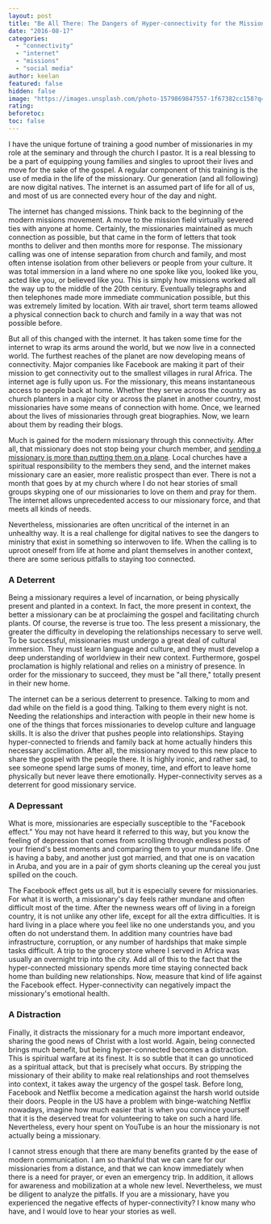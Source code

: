 ```yaml
---
layout: post
title: "Be All There: The Dangers of Hyper-connectivity for the Missionary"
date: "2016-08-17"
categories: 
  - "connectivity"
  - "internet"
  - "missions"
  - "social media"
author: keelan
featured: false
hidden: false
image: "https://images.unsplash.com/photo-1579869847557-1f67382cc158?q=80&w=1934&auto=format&fit=crop&ixlib=rb-4.0.3&ixid=M3wxMjA3fDB8MHxwaG90by1wYWdlfHx8fGVufDB8fHx8fA%3D%3D"
rating:
beforetoc:
toc: false
---
```


I have the unique fortune of training a good number of missionaries in my role at the seminary and through the church I pastor. It is a real blessing to be a part of equipping young families and singles to uproot their lives and move for the sake of the gospel. A regular component of this training is the use of media in the life of the missionary. Our generation (and all following) are now digital natives. The internet is an assumed part of life for all of us, and most of us are connected every hour of the day and night.

The internet has changed missions. Think back to the beginning of the modern missions movement. A move to the mission field virtually severed ties with anyone at home. Certainly, the missionaries maintained as much connection as possible, but that came in the form of letters that took months to deliver and then months more for response. The missionary calling was one of intense separation from church and family, and most often intense isolation from other believers or people from your culture. It was total immersion in a land where no one spoke like you, looked like you, acted like you, or believed like you. This is simply how missions worked all the way up to the middle of the 20th century. Eventually telegraphs and then telephones made more immediate communication possible, but this was extremely limited by location. With air travel, short term teams allowed a physical connection back to church and family in a way that was not possible before.

But all of this changed with the internet. It has taken some time for the internet to wrap its arms around the world, but we now live in a connected world. The furthest reaches of the planet are now developing means of connectivity. Major companies like Facebook are making it part of their mission to get connectivity out to the smallest villages in rural Africa. The internet age is fully upon us. For the missionary, this means instantaneous access to people back at home. Whether they serve across the country as church planters in a major city or across the planet in another country, most missionaries have some means of connection with home. Once, we learned about the lives of missionaries through great biographies. Now, we learn about them by reading their blogs.

Much is gained for the modern missionary through this connectivity. After all, that missionary does not stop being your church member, and [sending a missionary is more than putting them on a plane](http://blog.keelancook.com/2015/12/sending-missionaries-is-more-than-putting-them-on-an-airplane.html). Local churches have a spiritual responsibility to the members they send, and the internet makes missionary care an easier, more realistic prospect than ever. There is not a month that goes by at my church where I do not hear stories of small groups skyping one of our missionaries to love on them and pray for them. The internet allows unprecedented access to our missionary force, and that meets all kinds of needs.

Nevertheless, missionaries are often uncritical of the internet in an unhealthy way. It is a real challenge for digital natives to see the dangers to ministry that exist in something so interwoven to life. When the calling is to uproot oneself from life at home and plant themselves in another context, there are some serious pitfalls to staying too connected.

### A Deterrent

Being a missionary requires a level of incarnation, or being physically present and planted in a context. In fact, the more present in context, the better a missionary can be at proclaiming the gospel and facilitating church plants. Of course, the reverse is true too. The less present a missionary, the greater the difficulty in developing the relationships necessary to serve well. To be successful, missionaries must undergo a great deal of cultural immersion. They must learn language and culture, and they must develop a deep understanding of worldview in their new context. Furthermore, gospel proclamation is highly relational and relies on a ministry of presence. In order for the missionary to succeed, they must be "all there," totally present in their new home.

The internet can be a serious deterrent to presence. Talking to mom and dad while on the field is a good thing. Talking to them every night is not. Needing the relationships and interaction with people in their new home is one of the things that forces missionaries to develop culture and language skills. It is also the driver that pushes people into relationships. Staying hyper-connected to friends and family back at home actually hinders this necessary acclimation. After all, the missionary moved to this new place to share the gospel with the people there. It is highly ironic, and rather sad, to see someone spend large sums of money, time, and effort to leave home physically but never leave there emotionally. Hyper-connectivity serves as a deterrent for good missionary service.

### A Depressant

What is more, missionaries are especially susceptible to the "Facebook effect." You may not have heard it referred to this way, but you know the feeling of depression that comes from scrolling through endless posts of your friend's best moments and comparing them to your mundane life. One is having a baby, and another just got married, and that one is on vacation in Aruba, and you are in a pair of gym shorts cleaning up the cereal you just spilled on the couch.

The Facebook effect gets us all, but it is especially severe for missionaries. For what it is worth, a missionary's day feels rather mundane and often difficult most of the time. After the newness wears off of living in a foreign country, it is not unlike any other life, except for all the extra difficulties. It is hard living in a place where you feel like no one understands you, and you often do not understand them. In addition many countries have bad infrastructure, corruption, or any number of hardships that make simple tasks difficult. A trip to the grocery store where I served in Africa was usually an overnight trip into the city. Add all of this to the fact that the hyper-connected missionary spends more time staying connected back home than building new relationships. Now, measure that kind of life against the Facebook effect. Hyper-connectivity can negatively impact the missionary's emotional health.

### A Distraction

Finally, it distracts the missionary for a much more important endeavor, sharing the good news of Christ with a lost world. Again, being connected brings much benefit, but being hyper-connected becomes a distraction. This is spiritual warfare at its finest. It is so subtle that it can go unnoticed as a spiritual attack, but that is precisely what occurs. By stripping the missionary of their ability to make real relationships and root themselves into context, it takes away the urgency of the gospel task. Before long, Facebook and Netflix become a medication against the harsh world outside their doors. People in the US have a problem with binge-watching Netflix nowadays, imagine how much easier that is when you convince yourself that it is the deserved treat for volunteering to take on such a hard life. Nevertheless, every hour spent on YouTube is an hour the missionary is not actually being a missionary.

I cannot stress enough that there are many benefits granted by the ease of modern communication. I am so thankful that we can care for our missionaries from a distance, and that we can know immediately when there is a need for prayer, or even an emergency trip. In addition, it allows for awareness and mobilization at a whole new level. Nevertheless, we must be diligent to analyze the pitfalls. If you are a missionary, have you experienced the negative effects of hyper-connectivity? I know many who have, and I would love to hear your stories as well.
